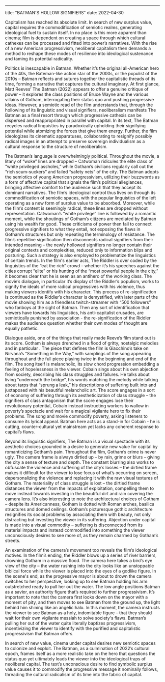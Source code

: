 ---
title: "BATMAN'S HOLLOW SIGNIFIERS"
date: 2022-04-30

  Capitalism has reached its absolute limit. In search of new surplus value, capital requires the commodification of semiotic realms, generating ideological fuel to sustain itself. In no place is this more apparent than cinema; film is dependent on creating a space through which cultural cathexes can be processed and fitted into power’s narratives. With the rise of a new American progressivism, neoliberal capitalism then demands a method to reshape these modes of resilience into ideological sustenance and taming its potential radicality.  
  
  Politics is inescapable in Batman. Whether it’s the original all-American hero of the 40s, the Bateman-like action star of the 2000s, or the populist of the 2010s – Batman reflects and sutures together the capitalistic threads of its time, forming a narrative that captures the cultural imaginary. At first glance, Matt Reeves’ The Batman (2022) appears to offer a genuine critique of power – it explores the class positions of Bruce Wayne and the various villains of Gotham, interrogating their status quo and pushing progressive ideas. However, a semiotic read of the film understands that, through the hollowing of its linguistic and visual signifiers, neoliberalism manifests The Batman as a final resort through which progressive cathexis can be dispersed and reappropriated in parallel with capital. In its text, The Batman recycles radical linguistics by paradoxically upholding their signifying potential while atomizing the forces that give them energy. Further, the film ideologizes its cinematic apparatuses, collaborating to resignify possibly radical images in an attempt to preserve sovereign individualism as a cultural response to the structure of neoliberalism.  
  
  The Batman’s language is overwhelmingly political. Throughout the movie, a litany of “woke” lines are dropped – Catwoman ridicules the elite class of “white privileged assholes,” while Gotham’s civilians regularly call out the “rich scum-suckers” and failed “safety nets” of the city. The Batman adopts the semiotics of young American progressivism, utilizing their buzzwords as a form of affective capital that signals the film’s political allegiances, bringing affective comfort to the audience such that they accept its dominant narratives. The film’s ideological control thus lives on through its commodification of semiotic spaces, with the popular linguistics of the left operating as a new form of surplus value to be absorbed. Moreover, while the film’s content is seemingly radical, these lines are dropped without representation. Catwoman’s “white privilege” line is followed by a romantic moment, while the shoutings of Gotham’s citizens are mediated by Batman using his wealth for good. These criticisms of power then fail to connect progressive signifiers to what they entail, not exposing the flaws in Gotham’s structures but only repeating the terminology of resistance. The film’s repetitive signification then disconnects radical signifiers from their intended meaning – the newly hollowed signifiers no longer contain their original contexts and complexities, reduced only to information blips and posturing. Such a strategy is also employed to problematize the linguistics of certain trends. In the film's earlier acts, The Riddler is over coded by the linguistics of the “eat the rich” crowd – whether it’s his speeches against the cities corrupt “elite” or his hunting of the “most powerful people in the city,” it becomes clear that he is seen as an antihero of the working class. The movie’s dialogue, in particular it’s display of the Riddler’s populism, works to signify the ideals of more radical progressives with his violence, thus making viewers identify with his character. This process of re-signification is continued as the Riddler’s character is demystified, with later parts of the movie showing him as a friendless twitch-streamer with “500 followers” who fanboys at the sight of Batman. Then any sort of identification that viewers have towards his linguistics, his anti-capitalist crusades, are semiotically punished by association - the re-signification of the Riddler makes the audience question whether their own modes of thought are equally pathetic.  
  
  Dialogue aside, one of the things that really made Reeve’s film stand out is its score. Gotham is always drenched in a flood of gritty, nostalgic melodies and in particular  . The piece that defines the film is Giacchino’s take on Nirvana’s “Something in the Way,” with samplings of the song appearing throughout and the full piece playing twice in the beginning and end of the film. The song itself is melancholic, its slow chord progression embedding a feeling of hopelessness in the viewer. Cobain sings about his own abjection from society, describing his class struggles and failures. He talks about living “underneath the bridge”,  his words matching the melody while talking about tarps that “sprung a leak,” his descriptions of suffering built into and juxtaposed with his beautiful melancholic art. The score engages in a sort of economy of suffering through its aestheticization of class struggle – the signifiers of class antagonism that the score engages lose their revolutionary potential, Cobain instead instructing workers to wallow in poverty’s spectacle and wait for a magical vigilante hero to fix their problems. The song and movie commodify poverty, asking listeners to consume its lyrical appeal. Batman here acts as a stand-in for Cobain - he is cutting, counter-cultural yet mainstream yet lacks any coherent response to capital’s flaws.  
  
  Beyond its linguistic signifiers, The Batman is a visual spectacle with its aesthetic choices grounded in a desire to generate new value for capital by romanticizing Gotham’s pain. Throughout the film, Gotham’s crime is never ugly. The camera frame is always dirtied up – by rain, grime or blurs – giving the city a sense of texture and depth. The constant blurring also works to obfuscate the violence and suffering of the city’s losses – the dirtied frame makes it difficult for the viewer to lose focus of what’s occurring on screen, depersonalizing the violence and replacing it with the raw visual textures of Gotham. The materiality of class struggle is lost – the dirtied frame distances the viewer from the impacts of exploitation, compelling them to move instead towards investing in the beautiful dirt and rain covering the camera lens. It’s also interesting to note the architectural choices of Gotham – despite its Americanness, Gotham is dotted with Roman arches, basilica structures and domed ceilings. Gotham’s picturesque gothic architecture resignifies its social problems by associating them with beauty, not only distracting but investing the viewer in its suffering. Abjection under capital is made into a visual commodity – suffering is disconnected from its material impacts and instead commodified into something the viewer unconsciously desires to see more of, as they remain charmed by Gotham’s streets.  
  
  An examination of the camera’s movement too reveals the film’s ideological motives. In the film’s ending, the Riddler blows up a series of river barriers, drowning Gotham in a massive flood. The camera here takes a bird’s eye view of the city – the water rushing into the city looks like an unstoppable biblical force while the viewer is placed into the eyes of a godlike figure. In the scene's end, as the progressive mayor is about to drown the camera switches to her perspective, looking up to see Batman holding his arm outstretched ready to pull her out the water. The low angle positions Batman as a savior, an authority figure that’s required to further progressivism. It’s important to note that the camera first looks down on the mayor with a moment of pity, and then moves to see Batman from the ground up, the light behind him shining like an angelic halo. In this moment, the camera instructs the viewer to see Batman as a holy, indomitable figure – that they should wait for their own vigilante messiah to solve society's flaws. Batman’s pulling her out of the water quite literally baptizes progressivism, incentivizing the viewer to identify with the purified and capitalistic progressivism that Batman offers.  
  
  In search of new value, cinema under capital desires new semiotic spaces to colonize and exploit. The Batman, as a culmination of 2022’s cultural epoch, frames itself as a more realistic take on the hero that questions the status quo yet ultimately leads the viewer into the ideological traps of neoliberal capital. The text’s unconscious desire to find symbolic surplus value causes it to commodify the progressive message it nominally follows, threading the cultural radicalism of its time into the fabric of capital.
